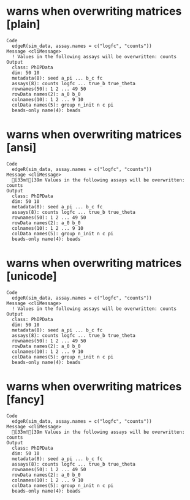 # warns when overwriting matrices [plain]

    Code
      edgeR(sim_data, assay.names = c("logfc", "counts"))
    Message <cliMessage>
      ! Values in the following assays will be overwritten: counts
    Output
      class: PhIPData 
      dim: 50 10 
      metadata(8): seed a_pi ... b_c fc
      assays(8): counts logfc ... true_b true_theta
      rownames(50): 1 2 ... 49 50
      rowData names(2): a_0 b_0
      colnames(10): 1 2 ... 9 10
      colData names(5): group n_init n c pi
      beads-only name(4): beads

# warns when overwriting matrices [ansi]

    Code
      edgeR(sim_data, assay.names = c("logfc", "counts"))
    Message <cliMessage>
      [33m![39m Values in the following assays will be overwritten: counts
    Output
      class: PhIPData 
      dim: 50 10 
      metadata(8): seed a_pi ... b_c fc
      assays(8): counts logfc ... true_b true_theta
      rownames(50): 1 2 ... 49 50
      rowData names(2): a_0 b_0
      colnames(10): 1 2 ... 9 10
      colData names(5): group n_init n c pi
      beads-only name(4): beads

# warns when overwriting matrices [unicode]

    Code
      edgeR(sim_data, assay.names = c("logfc", "counts"))
    Message <cliMessage>
      ! Values in the following assays will be overwritten: counts
    Output
      class: PhIPData 
      dim: 50 10 
      metadata(8): seed a_pi ... b_c fc
      assays(8): counts logfc ... true_b true_theta
      rownames(50): 1 2 ... 49 50
      rowData names(2): a_0 b_0
      colnames(10): 1 2 ... 9 10
      colData names(5): group n_init n c pi
      beads-only name(4): beads

# warns when overwriting matrices [fancy]

    Code
      edgeR(sim_data, assay.names = c("logfc", "counts"))
    Message <cliMessage>
      [33m![39m Values in the following assays will be overwritten: counts
    Output
      class: PhIPData 
      dim: 50 10 
      metadata(8): seed a_pi ... b_c fc
      assays(8): counts logfc ... true_b true_theta
      rownames(50): 1 2 ... 49 50
      rowData names(2): a_0 b_0
      colnames(10): 1 2 ... 9 10
      colData names(5): group n_init n c pi
      beads-only name(4): beads

